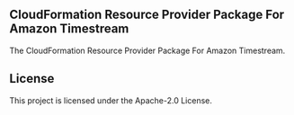 ## CloudFormation Resource Provider Package For Amazon Timestream

The CloudFormation Resource Provider Package For Amazon Timestream.


## License

This project is licensed under the Apache-2.0 License.
